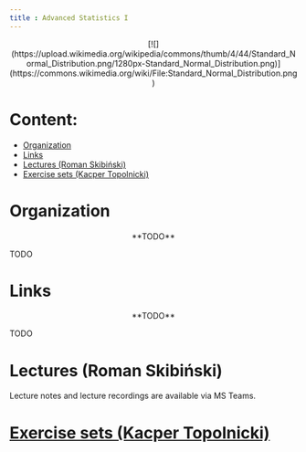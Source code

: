 ```yaml
---
title : Advanced Statistics I
---
```


<center>
[![](https://upload.wikimedia.org/wikipedia/commons/thumb/4/44/Standard_Normal_Distribution.png/1280px-Standard_Normal_Distribution.png)](https://commons.wikimedia.org/wiki/File:Standard_Normal_Distribution.png)
</center>



# Content:

* [Organization](#organization)
* [Links](#links)
* [Lectures (Roman Skibiński)](#lectures-roman-skibiński)
* [Exercise sets (Kacper Topolnicki)](./00en.html)



# Organization

<center>
**TODO**
</center>

TODO


# Links

<center>
**TODO**
</center>

TODO


# Lectures (Roman Skibiński)

Lecture notes and lecture recordings are available 
via MS Teams.


# [Exercise sets (Kacper Topolnicki)](./00en.html)


